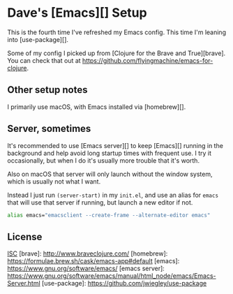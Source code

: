 # Dave's [Emacs][] Setup

This is the fourth time I've refreshed my Emacs config. This time I'm leaning
into [use-package][].

Some of my config I picked up from [Clojure for the Brave and True][brave]. You
can check that out at https://github.com/flyingmachine/emacs-for-clojure.

## Other setup notes

I primarily use macOS, with Emacs installed via [homebrew][].

## Server, sometimes

It's recommended to use [Emacs server][] to keep [Emacs][] running in the
background and help avoid long startup times with frequent use. I try it
occasionally, but when I do it's usually more trouble that it's worth.

Also on macOS that server will only launch without the window system, which is
usually not what I want.

Instead I just run `(server-start)` in my `init.el`, and use an alias for
`emacs` that will use that server if running, but launch a new editor if not.

```bash
alias emacs="emacsclient --create-frame --alternate-editor emacs"
```

## License

[ISC](https://opensource.org/licenses/ISC)
[brave]: http://www.braveclojure.com/
[homebrew]: https://formulae.brew.sh/cask/emacs-app#default
[emacs]: https://www.gnu.org/software/emacs/
[emacs server]: https://www.gnu.org/software/emacs/manual/html_node/emacs/Emacs-Server.html
[use-package]: https://github.com/jwiegley/use-package
